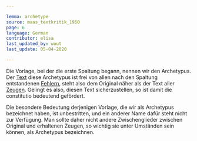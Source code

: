 ```yaml
---

lemma: archetype
source: maas_textkritik_1950
page: 6
language: German
contributor: elisa
last_updated_by: wout
last_update: 05-04-2020

---
```


Die Vorlage, bei der die erste Spaltung begann, nennen wir den Archetypus. Der [Text](text.html) diese Archetypus ist frei von allen nach den Spaltung entstandenen [Fehlern](textualFault.html), steht also dem Original näher als der Text aller [Zeugen](witness.html). Gelingt es also, diesen Text sicherzustellen, so ist damit die constitutio bedeutend gefördert.

Die besondere Bedeutung derjenigen Vorlage, die wir als Archetypus bezeichnet haben, ist unbestritten, und ein anderer Name dafür steht nicht zur Verfügung. Man sollte daher nicht andere Zwischenglieder zwischen Original und erhaltenen Zeugen, so wichtig sie unter Umständen sein können, als Archetypus bezeichnen.
